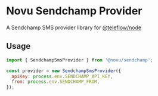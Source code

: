 # Novu Sendchamp Provider

A Sendchamp SMS provider library for [@teleflow/node](https://github.com/khulnasoft/teleflow)

## Usage

```javascript
import { SendchampSmsProvider } from '@novu/sendchamp';

const provider = new SendchampSmsProvider({
  apiKey: process.env.SENDCHAMP_API_KEY,
  from: process.env.SENDCHAMP_FROM,
});
```
